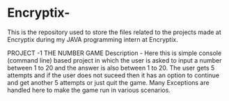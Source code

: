 # Encryptix-
This is the repository used to store the files related to the projects made at Encryptix during my JAVA programming intern at Encryptix.

PROJECT -1 
THE NUMBER GAME
Description - Here this is simple console (command line) based project in which the user is asked to input a number between 1 to 20 and the answer is also between 1 to 20. The user gets 5 attempts and if the user does not suceed then it has an option to continue and get another 5 attempts or just quit the game. Many Exceptions are handled here to make the game run in various scenarios.
